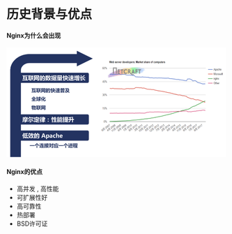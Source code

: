 # 历史背景与优点

#### Nginx为什么会出现

![](/assets/lishibeijing.png)

#### Nginx的优点

* 高并发 , 高性能
* 可扩展性好
* 高可靠性
* 热部署
* BSD许可证



